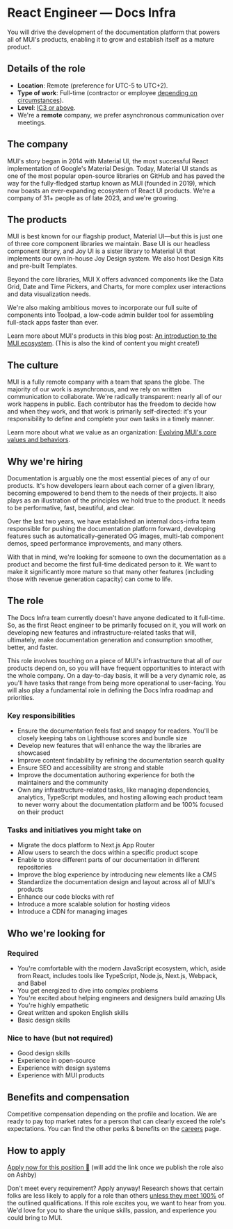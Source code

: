 # React Engineer — Docs Infra

<p class="description">You will drive the development of the documentation platform that powers all of MUI's products, enabling it to grow and establish itself as a mature product.</p>

## Details of the role

- **Location**: Remote (preference for UTC-5 to UTC+2).
- **Type of work**: Full-time (contractor or employee [depending on circumstances](https://mui-org.notion.site/Hiring-FAQ-64763b756ae44c37b47b081f98915501#494af1f358794028beb4b7697b5d3102)).
- **Level**: [IC3 or above](https://mui-org.notion.site/Leveling-at-MUI-5c30f9bfe65149d697f346447cef9db1).
- We're a **remote** company, we prefer asynchronous communication over meetings.

## The company

MUI's story began in 2014 with Material UI, the most successful React implementation of Google's Material Design.
Today, Material UI stands as one of the most popular open-source libraries on GitHub and has paved the way for the fully-fledged startup known as MUI (founded in 2019), which now boasts an ever-expanding ecosystem of React UI products.
We're a company of 31+ people as of late 2023, and we're growing.

## The products

MUI is best known for our flagship product, Material UI—but this is just one of three core component libraries we maintain.
Base UI is our headless component library, and Joy UI is a sister library to Material UI that implements our own in-house Joy Design system.
We also host Design Kits and pre-built Templates.

Beyond the core libraries, MUI X offers advanced components like the Data Grid, Date and Time Pickers, and Charts, for more complex user interactions and data visualization needs.

We're also making ambitious moves to incorporate our full suite of components into Toolpad, a low-code admin builder tool for assembling full-stack apps faster than ever.

Learn more about MUI's products in this blog post: [An introduction to the MUI ecosystem](https://mui.com/blog/mui-product-comparison/). (This is also the kind of content you might create!)

## The culture

MUI is a fully remote company with a team that spans the globe.
The majority of our work is asynchronous, and we rely on written communication to collaborate.
We're radically transparent: nearly all of our work happens in public.
Each contributor has the freedom to decide how and when they work, and that work is primarily self-directed: it's your responsibility to define and complete your own tasks in a timely manner.

Learn more about what we value as an organization: [Evolving MUI's core values and behaviors](https://mui.com/blog/2023-mui-values/).

## Why we're hiring

Documentation is arguably one the most essential pieces of any of our products.
It's how developers learn about each corner of a given library, becoming empowered to bend them to the needs of their projects.
It also plays as an illustration of the principles we hold true to the product. It needs to be performative, fast, beautiful, and clear.

Over the last two years, we have established an internal docs-infra team responsible for pushing the documentation platform forward, developing features such as automatically-generated OG images, multi-tab component demos, speed performance improvements, and many others.

With that in mind, we're looking for someone to own the documentation as a product and become the first full-time dedicated person to it.
We want to make it significantly more mature so that many other features (including those with revenue generation capacity) can come to life.

## The role

The Docs Infra team currently doesn't have anyone dedicated to it full-time.
So, as the first React engineer to be primarily focused on it, you will work on developing new features and infrastructure-related tasks that will, ultimately, make documentation generation and consumption smoother, better, and faster.

This role involves touching on a piece of MUI's infrastructure that all of our products depend on, so you will have frequent opportunities to interact with the whole company.
On a day-to-day basis, it will be a very dynamic role, as you'll have tasks that range from being more operational to user-facing.
You will also play a fundamental role in defining the Docs Infra roadmap and priorities.

### Key responsibilities

- Ensure the documentation feels fast and snappy for readers.
  You'll be closely keeping tabs on Lighthouse scores and bundle size
- Develop new features that will enhance the way the libraries are showcased
- Improve content findability by refining the documentation search quality
- Ensure SEO and accessibility are strong and stable
- Improve the documentation authoring experience for both the maintainers and the community
- Own any infrastructure-related tasks, like managing dependencies, analytics, TypeScript modules, and hosting allowing each product team to never worry about the documentation platform and be 100% focused on their product

### Tasks and initiatives you might take on

- Migrate the docs platform to Next.js App Router
- Allow users to search the docs within a specific product scope
- Enable to store different parts of our documentation in different repositories
- Improve the blog experience by introducing new elements like a CMS
- Standardize the documentation design and layout across all of MUI's products
- Enhance our code blocks with ref
- Introduce a more scalable solution for hosting videos
- Introduce a CDN for managing images

## Who we're looking for

### Required

- You're comfortable with the modern JavaScript ecosystem, which, aside from React, includes tools like TypeScript, Node.js, Next.js, Webpack, and Babel
- You get energized to dive into complex problems
- You're excited about helping engineers and designers build amazing UIs
- You're highly empathetic
- Great written and spoken English skills
- Basic design skills

### Nice to have (but not required)

- Good design skills
- Experience in open-source
- Experience with design systems
- Experience with MUI products

## Benefits and compensation

Competitive compensation depending on the profile and location.
We are ready to pay top market rates for a person that can clearly exceed the role's expectations.
You can find the other perks & benefits on the [careers](https://mui.com/careers/#perks-and-benefits) page.

## How to apply

[Apply now for this position 📮](/careers/react-engineer-docs-infra/)
(will add the link once we publish the role also on Ashby)

Don't meet every requirement?
Apply anyway!
Research shows that certain folks are less likely to apply for a role than others [unless they meet 100%](https://hbr.org/2014/08/why-women-dont-apply-for-jobs-unless-theyre-100-qualified) of the outlined qualifications.
If this role excites you, we want to hear from you.
We'd love for you to share the unique skills, passion, and experience you could bring to MUI.
